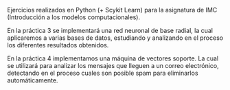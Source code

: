 Ejercicios realizados en Python (+ Scykit Learn) para la asignatura de IMC (Introducción a los modelos computacionales).

En la práctica 3 se implementará una red neuronal de base radial, la cual aplicaremos a varias bases de datos, estudiando y analizando en el proceso los diferentes resultados obtenidos.

En la práctica 4 implementamos una máquina de vectores soporte. La cual se utilizará para analizar los mensajes que lleguen a un correo electrónico, detectando en el proceso cuales son posible spam para eliminarlos automáticamente.
